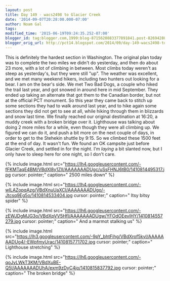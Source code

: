 ```yaml
---
layout: post
title: Day 149 - wacs2498 to Glacier Creek
date: '2014-09-07T20:28:00.000-07:00'
author: Noam Gal
tags:
modified_time: '2015-06-19T09:24:35.252-07:00'
blogger_id: tag:blogger.com,1999:blog-8715620883377891841.post-8269428083996827150
blogger_orig_url: http://pct14.blogspot.com/2014/09/day-149-wacs2498-to-glacier-creek.html
---
```


 This is definitely the hardest section in Washington. The original plan today was to complete the two miles we
 didn't do yesterday, and then do about 23 more, with a lot of climbing in between.
 Most climbs today weren't as
 steep as yesterday's, but they were still "up". The weather was excellent, and we met many weekend hikers, including
 two hunters out looking for a bear. I am on the bear's side.
 We met Two Bad Dogs, a couple who hiked the trail
 last year, and got snowed in around here in mid September. They ended up taking an alternate that got them to the
 Canadian border, but not at the official PCT monument. So this year they came back to stitch up some sections they
 had to walk around last year, and to hike again some sections they did not get to see at all, while hiking through
 them in blizzards and snow last time.
 We finally reached our original destination at 16:20, a muddy creek with
 a broken bridge over it. Lighthouse was talking about doing 2 more miles for a while, even though they were all
 climbing up. We figured we can do it, and push a bit more on the next couple of days, in order to get to the
 Stehekin shuttle by 9:15. So we climbed these 1500 feet at the end of day. It wasn't fun.
 We found an OK
 campsite just before Glacier Creek, and settled in for the night. I'm _laying_ a bit slanted now, but I only
 have to sleep here for one night, so I don't care.


{% include image.html src="https://lh4.googleusercontent.com/-fFKMTaqE4BM/VBdXl8y1ZlI/AAAAAAADUgc/uSsFHNJ6tB0/1410814495317.jpg cursor: pointer;" caption=" 2500 miles down" %}


{% include image.html src="https://lh4.googleusercontent.com/-wILAZopqAzg/VBdXnuUaXCI/AAAAAAADUgo/-Jtcsq9Eg5o/1410814533404.jpg cursor: pointer;" caption=" Itsy bitsy spider" %}


{% include image.html src="https://lh6.googleusercontent.com/-zEWJDgMJG3o/VBdXpVV5HfI/AAAAAAADUgw/YFOdOEevIHY/1410814557279.jpg cursor: pointer;" caption=" And a marmot stalking us" %}


{% include image.html src="https://lh3.googleusercontent.com/-9pY_bhtFihg/VBdXrof5kyI/AAAAAAADUg4/-EWpfmyUrac/1410815771702.jpg cursor: pointer;" caption=" Lighthouse stretching" %}


{% include image.html src="https://lh6.googleusercontent.com/-qoJyLWkT3KM/VBdXuBE-Q5I/AAAAAAADUhA/exm9zDyC4jo/1410815837792.jpg cursor: pointer;" caption=" The broken bridge" %}

